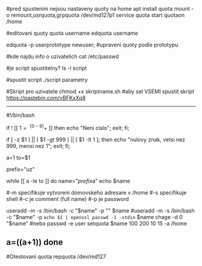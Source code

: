 #pred spustenim nejsou nastaveny quoty na home
apt install quota
mount -o remount,usrquota,grpquota /dev/md127p1
service quota start
quotaon /home

#editovani quoty
quota username
edquota username

edquota -p userprototype newuser; #upraveni quoty podle prototypu

#kde najdu info o uzivatelich
cat /etc/passwd

#je script spustitelny?
ls -l script

#spustit script
./script parametry

#Skript pro uzivatele
chmod +x skriptname.sh		#aby sel VSEMI spustit skript
https://pastebin.com/vBFKxXq8

-----------------------------------
#!/bin/bash

if ! [[ $1 =~ ^[0-9]+$ ]]
then
    echo "Neni cislo";
	exit;
fi;

if [ -z $1 ] || [ $1 -gt 999 ] || [ $1 -lt 1 ]; then
    echo "nulovy znak, vetsi nez 999, mensi nez 1";
	exit;
fi;

a=1
to=$1

prefix="uz"

while [[ a -le to ]]
do
   name="$prefix$a" 
   echo $name
	
   #-m specifikuje vytvoreni domovskeho adresare v /home
   #-s specifikuje shell
   #-c je comment (full name)
   #-p je password 
   
   useradd -m -s /bin/bash -c "$name" -p "" $name  
   #useradd -m -s /bin/bash -c "$name" -p `echo $1 | openssl passwd -1 -stdin` $name
   chage -d 0 "$name"				#nebo passwd -e user
   setquota $name 100 200 10 15 -a /home

   a=$(($a+1))
done
-----------------------------------

#Otestovani quota
repquota /dev/md127
